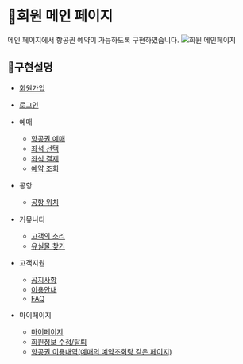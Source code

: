 # 📌회원 메인 페이지
메인 페이지에서 항공권 예약이 가능하도록 구현하였습니다.
![회원 메인페이지](https://user-images.githubusercontent.com/88878686/179890980-0411b122-147e-4798-8b69-031267a47db6.jpg)
## 📌구현설명
* [회원가입](https://github.com/Runu09/finalproject/blob/main/%EA%B5%AC%ED%98%84%EC%84%A4%EB%AA%85/%ED%9A%8C%EC%9B%90%EA%B0%80%EC%9E%85.md)

* [로그인]()

* 예매
  * [항공권 예매](https://github.com/Runu09/finalproject/blob/main/%EA%B5%AC%ED%98%84%EC%84%A4%EB%AA%85/%ED%95%AD%EA%B3%B5%EA%B6%8C%20%EC%98%88%EB%A7%A4.md)
  * [좌석 선택](https://github.com/Runu09/finalproject/blob/main/%EA%B5%AC%ED%98%84%EC%84%A4%EB%AA%85/%EC%A2%8C%EC%84%9D%EC%84%A0%ED%83%9D.md)
  * [좌석 결제](https://github.com/Runu09/finalproject/blob/main/%EA%B5%AC%ED%98%84%EC%84%A4%EB%AA%85/%EC%A2%8C%EC%84%9D%EA%B2%B0%EC%A0%9C.md)
  * [예약 조회](https://github.com/Runu09/finalproject/blob/main/%EA%B5%AC%ED%98%84%EC%84%A4%EB%AA%85/%EC%98%88%EB%A7%A4%EB%82%B4%EC%97%AD%EC%A1%B0%ED%9A%8C.md)

* 공항
  * [공항 위치](https://github.com/Runu09/finalproject/blob/main/%EA%B5%AC%ED%98%84%EC%84%A4%EB%AA%85/%ED%9A%8C%EC%9B%90%EA%B3%B5%ED%95%AD%EC%9C%84%EC%B9%98.md)

* 커뮤니티
  * [고객의 소리](https://github.com/Runu09/finalproject/blob/main/%EA%B5%AC%ED%98%84%EC%84%A4%EB%AA%85/%EA%B3%A0%EA%B0%9D%EC%9D%98%20%EC%86%8C%EB%A6%AC.md)
  * [유실물 찾기](https://github.com/Runu09/finalproject/blob/main/%EA%B5%AC%ED%98%84%EC%84%A4%EB%AA%85/%EC%9C%A0%EC%8B%A4%EB%AC%BC%EC%B0%BE%EA%B8%B0.md)

* 고객지원
  * [공지사항](https://github.com/Runu09/finalproject/blob/main/%EA%B5%AC%ED%98%84%EC%84%A4%EB%AA%85/%EA%B3%B5%EC%A7%80%EC%82%AC%ED%95%AD.md)
  * [이용안내](https://github.com/Runu09/finalproject/blob/main/%EA%B5%AC%ED%98%84%EC%84%A4%EB%AA%85/%EC%9D%B4%EC%9A%A9%EC%95%88%EB%82%B4.md)
  * [FAQ](https://github.com/Runu09/finalproject/blob/main/%EA%B5%AC%ED%98%84%EC%84%A4%EB%AA%85/FAQ.md)

* 마이페이지
  * [마이페이지](https://github.com/Runu09/finalproject/blob/main/%EA%B5%AC%ED%98%84%EC%84%A4%EB%AA%85/%EB%A7%88%EC%9D%B4%ED%8E%98%EC%9D%B4%EC%A7%80.md)
  * [회원정보 수정/탈퇴](https://github.com/Runu09/finalproject/blob/main/%EA%B5%AC%ED%98%84%EC%84%A4%EB%AA%85/%ED%9A%8C%EC%9B%90%EC%A0%95%EB%B3%B4.md)
  * [항공권 이용내역(예매의 예약조회랑 같은 페이지)](https://github.com/Runu09/finalproject/blob/main/%EA%B5%AC%ED%98%84%EC%84%A4%EB%AA%85/%EC%98%88%EB%A7%A4%EB%82%B4%EC%97%AD%EC%A1%B0%ED%9A%8C.md)
